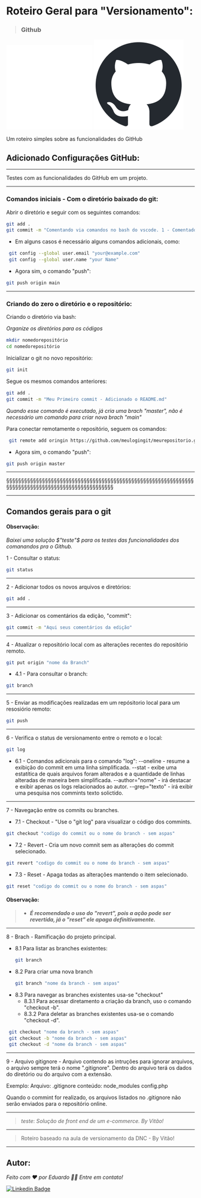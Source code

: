 
# Roteiro Geral para "Versionamento":



>### Github 

![logo do git](assets/images/github-mark-white.png)
![logo do git](assets/images/github-mark.png)

Um roteiro simples sobre as funcionalidades do GitHub

## Adicionado Configurações GitHub:
--------------------------------
Testes com as funcionalidades do GitHub em um projeto.

--------------------------------
### Comandos iniciais - Com o diretório baixado do git:

Abrir o diretório e seguir com os seguintes comandos:

```sh
git add .
git commit -m "Comentando via comandos no bash do vscode. 1 - Comentados no readme"
```
* Em alguns casos é necessário alguns comandos adicionais, como:
```sh
 git config --global user.email "your@example.com"
 git config --global user.name "your Name"

```
* Agora sim, o comando "push":
```sh
git push origin main
```
________________________________

### Criando do zero o diretório e o repositório:

Criando o diretório via bash:

*Organize os diretórios para os códigos* 

```sh
mkdir nomedorepositório
cd nomedorepositório

```

Inicializar o git no novo repositório:

```sh
git init
```
Segue os mesmos comandos anteriores:

```sh
git add .
git commit -m "Meu Primeiro commit - Adicionado o README.md"
```
*Quando esse comando é executado, já cria uma brach "master", não é necessário um comando para criar nova brach "main"*

Para conectar remotamente o repositório, seguem os comandos:
```sh
 git remote add oringin https://github.com/meulogingit/meurepositorio.git

```
* Agora sim, o comando "push":
```sh
git push origin master
```
___

§§§§§§§§§§§§§§§§§§§§§§§§§§§§§§§§§§§§§§§§§§§§§§§§§§§§§§§§§§§§§§§§§§§§§§§§§§§§§§§§§§§§§§§§§§§§§§§§§§§

---
## Comandos gerais para o git

#### Observação:

 *Baixei uma solução $"teste"$ para os testes das funcionalidades dos comanandos pra o Github.*



1 - Consultar o status:

```sh
git status
```
---
2 - Adicionar todos os novos arquivos e diretórios:

```sh
git add .
```
---
3 - Adicionar os comentários da edição, "commit":

```sh
git commit -m "Aqui seus comentários da edição"
```
---
4 - Atualizar o repositório local com as alterações recentes do repositório remoto.

```sh
git put origin "nome da Branch"
```
* 4.1 - Para consultar o branch:

```sh
git branch
```
---
5 - Enviar as modificações realizadas em um repósitorio local para um resosiório remoto:

```sh
git push
```
---
6 - Verifica o status de versionamento entre o remoto e o local:

```sh
git log
```
* 6.1 - Comandos adicionais para o comando "log":
--oneline - resume a exibição do commit em uma linha simplificada.
--stat - exibe uma estatítica de quais arquivos foram alterados e a quantidade de linhas alteradas de maneira bem simplificada.
--author="nome" - irá destacar e exibir apenas os logs relacionados ao autor.
--grep="texto" - irá exibir uma pesquisa nos commints texto solictido.
---
7 - Navegação entre os comnits ou branches.
* 7.1 - Checkout - "Use o "git log" para visualizar o código dos commints.

```sh
git checkout "codigo do commit ou o nome do branch - sem aspas"
```
* 7.2 - Revert - Cria um novo comnit sem as alterações do commit selecionado.

```sh
git revert "codigo do commit ou o nome do branch - sem aspas"
```
* 7.3 - Reset - Apaga todas as alterações mantendo o item selecionado.

```sh
git reset "codigo do commit ou o nome do branch - sem aspas"
```

#### Observação:

>* *__É recomendado o uso do "revert", pois a ação pode ser revertida, já o "reset" ele apaga  definitivamente.__*

---
8 - Brach - Ramificação do projeto principal.
* 8.1 Para listar as branches existentes:
  
  ```sh
  git branch
  ```
* 8.2 Para criar uma nova branch
  
  ```sh
  git branch "nome da branch - sem aspas"
  ```
- 8.3 Para navegar as branches existentes usa-se "checkout"
  - 8.3.1 Para acessar diretamento a criação da branch, uso o comando "checkout -b".
  - 8.3.2 Para deletar as branches existentes usa-se o comando "checkout -d".

 ```sh
  git checkout "nome da branch - sem aspas"
  git checkout -b "nome da branch - sem aspas"
  git checkout -d "nome da branch - sem aspas"

 ```
 ---
9 - Arquivo gitignore - Arquivo contendo as intruções para ignorar arquivos, o arquivo sempre terá o nome ".gitignore".
 Dentro do arquivo terá os dados do diretório ou do arquivo com a extensão.

 Exemplo:
    Arquivo: .gitignore
    conteúdo:
      node_modules
      config.php

Quando o commint for realizado, os arquivos listados no .gitignore não serão enviados para o repositório online.


___
>$teste:$ 
>_Solução de front end de um e-commerce.
>By Vitão!_

___

> Roteiro baseado na aula de versionamento da DNC - By Vitão!

---


















































## Autor:

*Feito com ❤️ por Eduardo 👋🏽 Entre em contato!*

[![Linkedin Badge](https://img.shields.io/badge/-Eduardo-blue?style=flat-square&logo=Linkedin&logoColor=white&link=https://www.linkedin.com/in/eduardo-pateis-joaquim/)](https://www.linkedin.com/in/eduardo-pateis-joaquim/)
